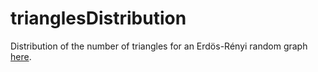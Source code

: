 # trianglesDistribution

Distribution of the number of triangles for an Erdös-Rényi random graph [here](./triangles.md).  
